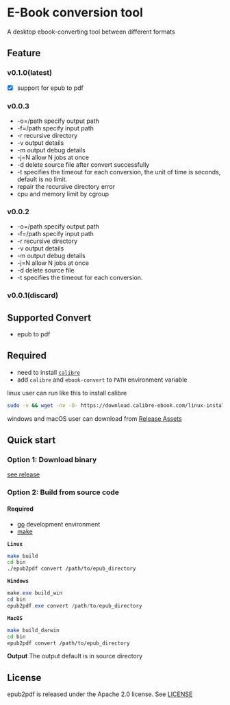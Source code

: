 # E-Book conversion tool

A desktop ebook-converting tool between different formats

## Feature

### v0.1.0(latest)

- [x] support for epub to pdf

### v0.0.3

- -o=/path specify output path
- -f=/path specify input path
- -r recursive directory
- -v output details
- -m output debug details
- -j=N allow N jobs at once
- -d delete source file after convert successfully
- -t specifies the timeout for each conversion, the unit of time is seconds, default is no limit.
- repair the recursive directory error
- cpu and memory limit by cgroup

### v0.0.2

- -o=/path specify output path
- -f=/path specify input path
- -r recursive directory
- -v output details
- -m output debug details
- -j=N allow N jobs at once
- -d delete source file
- -t specifies the timeout for each conversion.

### v0.0.1(discard)

## Supported Convert

- epub to pdf

## Required

- need to install [`calibre`](https://calibre-ebook.com/download)
- add `calibre` and `ebook-convert` to `PATH` environment variable

linux user can run like this to install calibre

```sh
sudo -v && wget -nv -O- https://download.calibre-ebook.com/linux-installer.sh | sudo sh /dev/stdin
```

windows and macOS user can download from [Release Assets](https://github.com/realjf/epub2pdf/releases)

## Quick start

### Option 1: Download binary

[see release](https://github.com/realjf/epub2pdf/releases)

### Option 2: Build from source code

#### Required

- [go](https://go.dev/dl/) development environment
- [make](https://gnuwin32.sourceforge.net/packages/make.htm)

**`Linux`**

```sh
make build
cd bin
./epub2pdf convert /path/to/epub_directory
```

**`Windows`**

```powershell
make.exe build_win
cd bin
epub2pdf.exe convert /path/to/epub_directory
```

**`MacOS`**

```sh
make build_darwin
cd bin
epub2pdf convert /path/to/epub_directory
```

**Output**
The output default is in source directory

## License

epub2pdf is released under the Apache 2.0 license. See [LICENSE](https://github.com/realjf/epub2pdf/blob/master/LICENSE)
